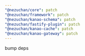 ```yaml
---
"@nezuchan/core": patch
"@nezuchan/framework": patch
"@nezuchan/kanao-schema": patch
"@nezuchan/fastify-plugin": patch
"@nezuchan/kanao-cache": patch
"@nezuchan/kanao-gateway": patch
---
```


bump deps
